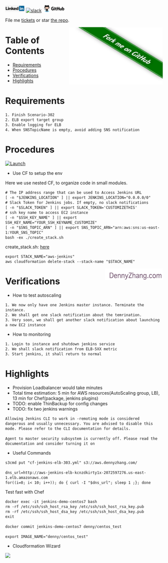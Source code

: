 [![LinkedIn](https://raw.githubusercontent.com/USDevOps/mywechat-slack-group/master/images/linkedin.png)](https://www.linkedin.com/in/dennyzhang001) <a href="https://www.dennyzhang.com/slack" target="_blank" rel="nofollow"><img src="http://slack.dennyzhang.com/badge.svg" alt="slack"/></a> [![Github](https://raw.githubusercontent.com/USDevOps/mywechat-slack-group/master/images/github.png)](https://github.com/DennyZhang)

File me [tickets](https://github.com/DennyZhang/challenges-cloudformation-jenkins/issues) or star [the repo](https://github.com/DennyZhang/challenges-cloudformation-jenkins).

<a href="https://github.com/DennyZhang?tab=followers"><img align="right" width="300" height="183" src="https://raw.githubusercontent.com/USDevOps/mywechat-slack-group/master/images/fork_github.png" /></a>

Table of Contents
=================

   * [Requirements](#requirements)
   * [Procedures](#procedures)
   * [Verifications](#verifications)
   * [Highlights](#highlights)

# Requirements
```
1. Finish Scenario-302
2. ELB export target group
3. Enable logging for ELB
4. When SNSTopicName is empty, avoid adding SNS notification
```

# Procedures
[![Launch](https://s3.amazonaws.com/cloudformation-examples/cloudformation-launch-stack.png)](https://console.aws.amazon.com/cloudformation/home?region=us-east-1#/stacks/new?stackName=aws-jenkins&templateURL=https://s3.amazonaws.com/aws.dennyzhang.com/cf-jenkins-main-303.yml)

- Use CF to setup the env

Here we use nested CF, to organize code in small modules.

```
# The IP address range that can be used to Access Jenkins URL
[ -n "$JENKINS_LOCATION" ] || export JENKINS_LOCATION="0.0.0.0/0"
# Slack Token for Jenkins jobs. If empty, no slack notifications
[ -n "$SLACK_TOKEN" ] || export SLACK_TOKEN='CUSTOMIZETHIS'
# ssh key name to access EC2 instance
[ -n "$SSH_KEY_NAME" ] || export SSH_KEY_NAME="YOUR_SSH_KEYNAME_CUSTOMIZE"
[ -n "$SNS_TOPIC_ARN" ] || export SNS_TOPIC_ARN="arn:aws:sns:us-east-1:YOUR_SNS_TOPIC"
bash -ex ./create_stack.sh
```

create_stack.sh: [here](create_stack.sh)

```
export STACK_NAME="aws-jenkins"
aws cloudformation delete-stack --stack-name "$STACK_NAME"
```
<a href="https://www.dennyzhang.com"><img align="right" width="185" height="37" src="https://raw.githubusercontent.com/USDevOps/mywechat-slack-group/master/images/dns_small.png"></a>


# Verifications

- How to test autoscaling

```
1. We now only have one Jenkins master instance. Terminate the instance.
2. We shall get one slack notification about the temrination.
3. Very soon, we shall get another slack notification about launching a new EC2 instance
```

- How to monitoring

```
1. Login to instance and shutdown jenkins service
2. We shall slack notification from ELB-5XX metric
3. Start jenkins, it shall return to normal
```

# Highlights
- Provision Loadbalancer would take minutes
- Total time estimation: 5 min for AWS resources(AutoScaling group, LB), 13 min for Chef(package, jenkins plugins)
- TODO: enable ThinBackup for config changes
- TODO: fix two jenkins warnings

```
Allowing Jenkins CLI to work in -remoting mode is considered
dangerous and usually unnecessary. You are advised to disable this
mode. Please refer to the CLI documentation for details.

Agent to master security subsystem is currently off. Please read the
documentation and consider turning it on
```

- Useful Commands
```
s3cmd put "cf-jenkins-elb-303.yml" s3://aws.dennyzhang.com/

dns_url=http://aws-jenkins-elb-kcnzdkirty1x-2072597276.us-east-1.elb.amazonaws.com
for((i=0; i< 10; i++)); do { curl -I "$dns_url"; sleep 1 ;}; done
```

Test fast with Chef
```
docker exec -it jenkins-demo-centos7 bash
rm -rf /etc/ssh/ssh_host_rsa_key /etc/ssh/ssh_host_rsa_key.pub
rm -rf /etc/ssh/ssh_host_dsa_key /etc/ssh/ssh_host_dsa_key.pub
exit

docker commit jenkins-demo-centos7 denny/centos_test

export IMAGE_NAME="denny/centos_test"
```
- Cloudformation Wizard

<a href="https://www.dennyzhang.com"><img src="https://raw.githubusercontent.com/DennyZhang/challenges-cloudformation-jenkins/master/images/cf_elb_one_master_303.png"/> </a>
